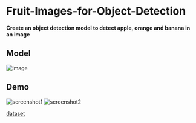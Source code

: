 # Fruit-Images-for-Object-Detection

**Create an object detection model to detect apple, orange and banana in an image**

## Model
![image](https://user-images.githubusercontent.com/43055935/169683908-72dce155-5060-4283-89a7-c48bf64a6240.png)


## Demo
![screenshot1](https://user-images.githubusercontent.com/43055935/151693394-6decb6e9-f855-4239-8c98-c2edaf4d908a.PNG)
![screenshot2](https://user-images.githubusercontent.com/43055935/151693405-465c0c61-9844-475f-a502-2d69011267b1.PNG)


[dataset](https://www.kaggle.com/mbkinaci/fruit-images-for-object-detection/)
